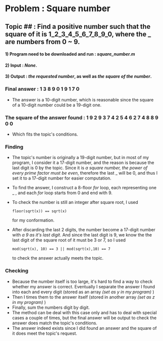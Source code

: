 # Problem : Square number
## Topic ## : Find a positive number such that the square of it is 1_2_3_4_5_6_7_8_9_0, where the _ are numbers from 0 ~ 9.
 #### 1) Program need to be downloaded and run : _square_number.m_
 #### 2) Input : _None_.
 #### 3) Output :  _the requested number_, as well as _the square of the number_.
### Final answer : 1 3 8 9 0 1 9 1 7 0
* The answer is a 10-digit number, which is reasonable since the square of a 10-digit number could be a 19-digit one.
### The square of the answer found : 1 9 2 9 3 7 4 2 5 4 6 2 7 4 8 8 9 0 0
* Which fits the topic's conditions.
### Finding
* The topic's number is originally a 19-digit number, but in most of my program, I consider it a 17-digit number, and the reason is because the last digit is 0 by the topic. Since it is _a square number, the power of every prime factor must be even_, therefore the last _ will be 0, and thus I set it to a 17-digit number for easier computation.
* To find the answer, I construct a 8-floor _for_ loop, each representing one _ , and each _for_ loop starts from 0 and end with 9.
* To check the number is still an integer after square root, I used 

      floor(sqrt(x)) == sqrt(x)

  for my conformation.
* After discarding the last 2 digits, the number become a 17-digit number with _a 9 as it's last digit_. And since the last digit is 9, we know the the last digit of the square root of it must be 3 or 7, so I used 

      mod(sqrt(x), 10) == 3 || mod(sqrt(x),10) == 7
      
  to check the answer actually meets the topic.
### Checking
* Because the number itself is too large, it's hard to find a way to check whether my answer is correct. Eventually I separate the answer I found into each and every digit (stored as an array _(set as y in my program)_ ) 
* Then I times them to the answer itself (stored in another array _(set as z in my program)_ )
* Finally, sum the numbers digit by digit. 
* The method can be deal with this case only and has to deal with special cases a couple of times, but the final answer will be output to check the answer does match the topic's conditions.
* The answer indeed exists since I did found an answer and the square of it does meet the topic's request.
